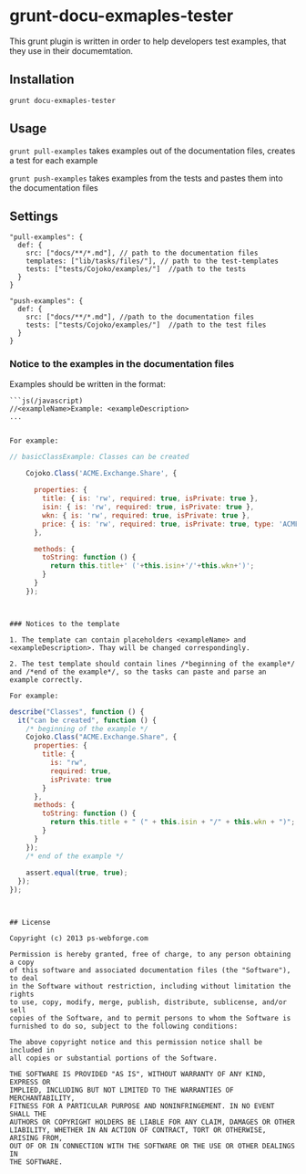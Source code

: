 # grunt-docu-exmaples-tester

This grunt plugin is written in order to help developers test examples, that they use in their documemtation.


## Installation

`grunt docu-exmaples-tester`


## Usage

`grunt pull-examples` takes examples out of the documentation files, creates a test for each example

`grunt push-examples` takes examples from the tests and pastes them into the documentation files


## Settings

```
"pull-examples": {
  def: {
    src: ["docs/**/*.md"], // path to the documentation files
    templates: ["lib/tasks/files/"], // path to the test-templates
    tests: ["tests/Cojoko/examples/"]  //path to the tests
  }
}

"push-examples": {
  def: {
    src: ["docs/**/*.md"], //path to the documentation files
    tests: ["tests/Cojoko/examples/"]  //path to the test files  
  }
}
```

### Notice to the examples in the documentation files

Examples should be written in the format:

```
```js(/javascript)
//<exampleName>Example: <exampleDescription>
...
```
```

For example:

```
```js
// basicClassExample: Classes can be created
  
    Cojoko.Class('ACME.Exchange.Share', {

      properties: {
        title: { is: 'rw', required: true, isPrivate: true },
        isin: { is: 'rw', required: true, isPrivate: true },
        wkn: { is: 'rw', required: true, isPrivate: true },
        price: { is: 'rw', required: true, isPrivate: true, type: 'ACME.Exchange.Price' }
      },

      methods: {
        toString: function () {
          return this.title+' ('+this.isin+'/'+this.wkn+')';
        }
      }
    });

```
```


### Notices to the template

1. The template can contain placeholders <exampleName> and <exampleDescription>. Thay will be changed correspondingly.

2. The test template should contain lines /*beginning of the example*/ and /*end of the example*/, so the tasks can paste and parse an example correctly.

For example:

```
```js
describe("Classes", function () {
  it("can be created", function () {
    /* beginning of the example */
    Cojoko.Class("ACME.Exchange.Share", {
      properties: {
        title: {
          is: "rw",
          required: true,
          isPrivate: true
        }
      },
      methods: {
        toString: function () {
          return this.title + " (" + this.isin + "/" + this.wkn + ")";
        }
      }
    });
    /* end of the example */
    
    assert.equal(true, true);
  });
});
```
```


## License

Copyright (c) 2013 ps-webforge.com

Permission is hereby granted, free of charge, to any person obtaining a copy
of this software and associated documentation files (the "Software"), to deal
in the Software without restriction, including without limitation the rights
to use, copy, modify, merge, publish, distribute, sublicense, and/or sell
copies of the Software, and to permit persons to whom the Software is
furnished to do so, subject to the following conditions:

The above copyright notice and this permission notice shall be included in
all copies or substantial portions of the Software.

THE SOFTWARE IS PROVIDED "AS IS", WITHOUT WARRANTY OF ANY KIND, EXPRESS OR
IMPLIED, INCLUDING BUT NOT LIMITED TO THE WARRANTIES OF MERCHANTABILITY,
FITNESS FOR A PARTICULAR PURPOSE AND NONINFRINGEMENT. IN NO EVENT SHALL THE
AUTHORS OR COPYRIGHT HOLDERS BE LIABLE FOR ANY CLAIM, DAMAGES OR OTHER
LIABILITY, WHETHER IN AN ACTION OF CONTRACT, TORT OR OTHERWISE, ARISING FROM,
OUT OF OR IN CONNECTION WITH THE SOFTWARE OR THE USE OR OTHER DEALINGS IN
THE SOFTWARE.

